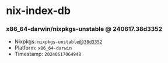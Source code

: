 # nix-index-db
### x86_64-darwin/nixpkgs-unstable @ 240617.38d3352
- Nixpkgs: `nixpkgs-unstable`@[`38d3352`](https://github.com/NixOS/nixpkgs/commit/38d3352a65ac9d621b0cd3074d3bef27199ff78f)
- Platform: `x86_64-darwin`
- Timestamp: `20240617064948`
